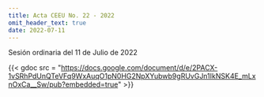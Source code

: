 ```yaml
---
title: Acta CEEU No. 22 - 2022
omit_header_text: true
date: 2022-07-11
---
```


Sesión ordinaria del 11 de Julio de 2022

{{< gdoc src = "https://docs.google.com/document/d/e/2PACX-1vSRhPdUnQTeVFq9WxAuqO1pN0HG2NpXYubwb9gRUvGJn1IkNSK4E_mLxnOxCa__Sw/pub?embedded=true" >}}
